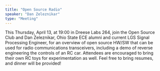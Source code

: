 ```yaml
---
title: "Open Source Radio"
speaker: "Dan Zeleznikar"
type: "Meeting"
---
```


<!-- INSERT TEXT HERE -->
This Thursday, April 13, at 19:00 in Dreese Labs 264, join the Open Source Club and Dan Zeleznikar, Ohio State ECE alumni and current LGS Signal Processing Engineer, for an overview of open source HW/SW that can be used for radio communications transceivers, including a demo of reverse engineering the controls of an RC car. Attendees are encouraged to bring their own RC toys for experimentation as well. Feel free to bring resumes, and dinner will be provided!

<!-- generated by _helpers/newPost.rb -->
